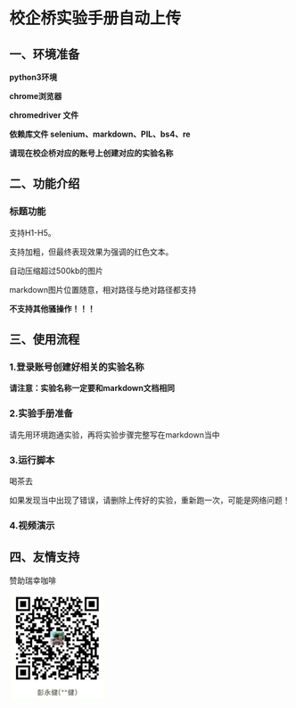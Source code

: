 # 校企桥实验手册自动上传



## 一、环境准备

**python3环境**

**chrome浏览器**

**chromedriver 文件**

**依赖库文件 selenium、markdown、PIL、bs4、re**

**请现在校企桥对应的账号上创建对应的实验名称**

## 二、功能介绍	

### 标题功能

支持H1-H5。

支持加粗，但最终表现效果为强调的红色文本。

自动压缩超过500kb的图片

markdown图片位置随意，相对路径与绝对路径都支持

**不支持其他骚操作！！！**

## 三、使用流程

### 1.登录账号创建好相关的实验名称

**请注意：实验名称一定要和markdown文档相同**

### 2.实验手册准备

请先用环境跑通实验，再将实验步骤完整写在markdown当中

### 3.运行脚本

喝茶去

如果发现当中出现了错误，请删除上传好的实验，重新跑一次，可能是网络问题！

### 4.视频演示

## 四、友情支持

赞助瑞幸咖啡

<img src="zhifubao.jpg" alt="image-20200629015654400" style="zoom:25%;" />